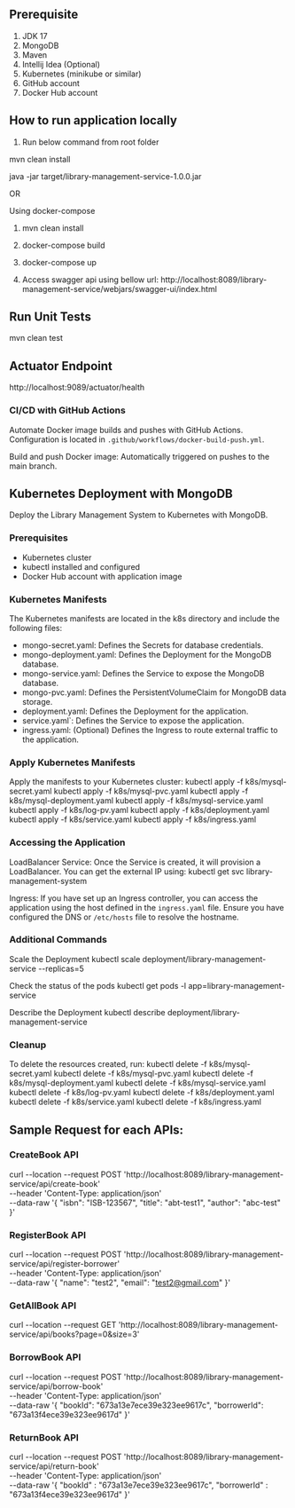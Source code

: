 ## Prerequisite
1. JDK 17
2. MongoDB
3. Maven
4. Intellij Idea (Optional)
5. Kubernetes (minikube or similar)
6. GitHub account 
7. Docker Hub account

## How to run application locally

1. Run below command from root folder

mvn clean install

java -jar target/library-management-service-1.0.0.jar

OR 

Using docker-compose 

1. mvn clean install
2. docker-compose build
3. docker-compose up

4. Access swagger api using bellow url:
http://localhost:8089/library-management-service/webjars/swagger-ui/index.html


## Run Unit Tests 
mvn clean test

## Actuator Endpoint
http://localhost:9089/actuator/health


### CI/CD with GitHub Actions

Automate Docker image builds and pushes with GitHub Actions. Configuration is located in `.github/workflows/docker-build-push.yml`.

Build and push Docker image: Automatically triggered on pushes to the main branch.

## Kubernetes Deployment with MongoDB

Deploy the Library Management System to Kubernetes with MongoDB.

### Prerequisites

- Kubernetes cluster
- kubectl installed and configured
- Docker Hub account with application image

### Kubernetes Manifests

The Kubernetes manifests are located in the k8s directory and include the following files:
- mongo-secret.yaml: Defines the Secrets for database credentials.
- mongo-deployment.yaml: Defines the Deployment for the MongoDB database.
- mongo-service.yaml: Defines the Service to expose the MongoDB database.
- mongo-pvc.yaml: Defines the PersistentVolumeClaim for MongoDB data storage.
- deployment.yaml: Defines the Deployment for the application.
- service.yaml`: Defines the Service to expose the application.
- ingress.yaml: (Optional) Defines the Ingress to route external traffic to the application.

### Apply Kubernetes Manifests

Apply the manifests to your Kubernetes cluster:
    kubectl apply -f k8s/mysql-secret.yaml
    kubectl apply -f k8s/mysql-pvc.yaml
    kubectl apply -f k8s/mysql-deployment.yaml
    kubectl apply -f k8s/mysql-service.yaml
    kubectl apply -f k8s/log-pv.yaml
    kubectl apply -f k8s/deployment.yaml
    kubectl apply -f k8s/service.yaml
    kubectl apply -f k8s/ingress.yaml

### Accessing the Application

LoadBalancer Service: Once the Service is created, it will provision a LoadBalancer. You can get the external IP using:
    kubectl get svc library-management-system

Ingress: If you have set up an Ingress controller, you can access the application using the host defined in the `ingress.yaml` file. Ensure you have configured the DNS or `/etc/hosts` file to resolve the hostname.

### Additional Commands

Scale the Deployment
    kubectl scale deployment/library-management-service --replicas=5

Check the status of the pods
    kubectl get pods -l app=library-management-service

Describe the Deployment
    kubectl describe deployment/library-management-service


### Cleanup
To delete the resources created, run:
kubectl delete -f k8s/mysql-secret.yaml
kubectl delete -f k8s/mysql-pvc.yaml
kubectl delete -f k8s/mysql-deployment.yaml
kubectl delete -f k8s/mysql-service.yaml
kubectl delete -f k8s/log-pv.yaml
kubectl delete -f k8s/deployment.yaml
kubectl delete -f k8s/service.yaml
kubectl delete -f k8s/ingress.yaml



## Sample Request for each APIs:

### CreateBook API
curl --location --request POST 'http://localhost:8089/library-management-service/api/create-book' \
--header 'Content-Type: application/json' \
--data-raw '{
"isbn": "ISB-123567",
"title": "abt-test1",
"author": "abc-test"
}'

### RegisterBook API
curl --location --request POST 'http://localhost:8089/library-management-service/api/register-borrower' \
--header 'Content-Type: application/json' \
--data-raw '{
"name": "test2",
"email": "test2@gmail.com"
}'

### GetAllBook API
curl --location --request GET 'http://localhost:8089/library-management-service/api/books?page=0&size=3'


### BorrowBook API
curl --location --request POST 'http://localhost:8089/library-management-service/api/borrow-book' \
--header 'Content-Type: application/json' \
--data-raw '{
"bookId": "673a13e7ece39e323ee9617c",
"borrowerId": "673a13f4ece39e323ee9617d"
}'

### ReturnBook API
curl --location --request POST 'http://localhost:8089/library-management-service/api/return-book' \
--header 'Content-Type: application/json' \
--data-raw '{
"bookId" : "673a13e7ece39e323ee9617c",
"borrowerId" : "673a13f4ece39e323ee9617d"
}'
